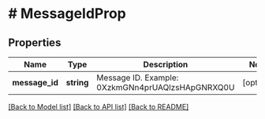 # # MessageIdProp

## Properties

Name | Type | Description | Notes
------------ | ------------- | ------------- | -------------
**message_id** | **string** | Message ID. Example: 0XzkmGNn4prUAQlzsHApGNRXQ0U | [optional]

[[Back to Model list]](../../README.md#models) [[Back to API list]](../../README.md#endpoints) [[Back to README]](../../README.md)
